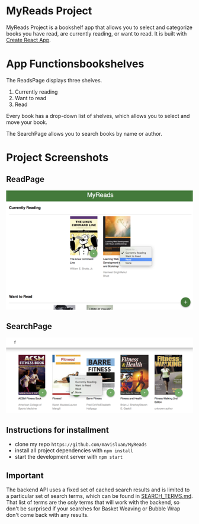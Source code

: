 # MyReads Project

MyReads Project is a bookshelf app that allows you to select and categorize books you have read, are currently reading, or want to read. It is built with [Create React App](https://github.com/facebookincubator/create-react-app).


# App Functionsbookshelves
The ReadsPage displays three shelves.

1. Currently reading
2. Want to read
3. Read 

Every book has a drop-down list of shelves, which allows you to select and move your book. 

The SearchPage allows you to search books by name or author. 


# Project Screenshots
## ReadPage
![](src/icons/read-page.png )

## SearchPage
![](src/icons/search-result.png)


## Instructions for installment

* clone my repo `https://github.com/mavisluan/MyReads`
* install all project dependencies with `npm install`
* start the development server with `npm start`


## Important
The backend API uses a fixed set of cached search results and is limited to a particular set of search terms, which can be found in [SEARCH_TERMS.md](SEARCH_TERMS.md). That list of terms are the _only_ terms that will work with the backend, so don't be surprised if your searches for Basket Weaving or Bubble Wrap don't come back with any results.

